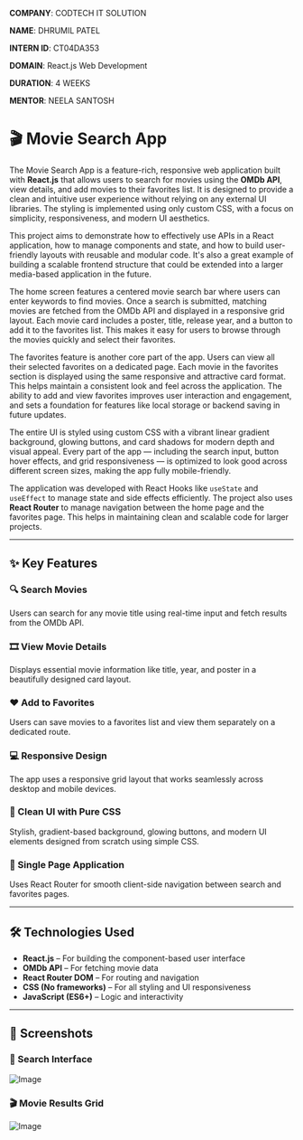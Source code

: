  **COMPANY**: CODTECH IT SOLUTION
 
 **NAME**: DHRUMIL PATEL
 
 **INTERN ID**: CT04DA353
 
 **DOMAIN**: React.js Web Development
 
 **DURATION**: 4 WEEKS
 
 **MENTOR**: NEELA SANTOSH
 
 # 🎬 Movie Search App

The Movie Search App is a feature-rich, responsive web application built with **React.js** that allows users to search for movies using the **OMDb API**, view details, and add movies to their favorites list. It is designed to provide a clean and intuitive user experience without relying on any external UI libraries. The styling is implemented using only custom CSS, with a focus on simplicity, responsiveness, and modern UI aesthetics.

This project aims to demonstrate how to effectively use APIs in a React application, how to manage components and state, and how to build user-friendly layouts with reusable and modular code. It's also a great example of building a scalable frontend structure that could be extended into a larger media-based application in the future.

The home screen features a centered movie search bar where users can enter keywords to find movies. Once a search is submitted, matching movies are fetched from the OMDb API and displayed in a responsive grid layout. Each movie card includes a poster, title, release year, and a button to add it to the favorites list. This makes it easy for users to browse through the movies quickly and select their favorites.

The favorites feature is another core part of the app. Users can view all their selected favorites on a dedicated page. Each movie in the favorites section is displayed using the same responsive and attractive card format. This helps maintain a consistent look and feel across the application. The ability to add and view favorites improves user interaction and engagement, and sets a foundation for features like local storage or backend saving in future updates.

The entire UI is styled using custom CSS with a vibrant linear gradient background, glowing buttons, and card shadows for modern depth and visual appeal. Every part of the app — including the search input, button hover effects, and grid responsiveness — is optimized to look good across different screen sizes, making the app fully mobile-friendly.

The application was developed with React Hooks like `useState` and `useEffect` to manage state and side effects efficiently. The project also uses **React Router** to manage navigation between the home page and the favorites page. This helps in maintaining clean and scalable code for larger projects.

---

## ✨ Key Features

### 🔍 Search Movies  
Users can search for any movie title using real-time input and fetch results from the OMDb API.

### 🎞️ View Movie Details  
Displays essential movie information like title, year, and poster in a beautifully designed card layout.

### ❤️ Add to Favorites  
Users can save movies to a favorites list and view them separately on a dedicated route.

### 💻 Responsive Design  
The app uses a responsive grid layout that works seamlessly across desktop and mobile devices.

### 🎨 Clean UI with Pure CSS  
Stylish, gradient-based background, glowing buttons, and modern UI elements designed from scratch using simple CSS.

### 🚀 Single Page Application  
Uses React Router for smooth client-side navigation between search and favorites pages.

---

## 🛠️ Technologies Used

- **React.js** – For building the component-based user interface  
- **OMDb API** – For fetching movie data  
- **React Router DOM** – For routing and navigation  
- **CSS (No frameworks)** – For all styling and UI responsiveness  
- **JavaScript (ES6+)** – Logic and interactivity  

---

## 📸 Screenshots

### 🔎 Search Interface  
![Image](https://github.com/user-attachments/assets/c79fd861-f744-485f-8142-bdb6c167be85)

### 🎬 Movie Results Grid  
![Image](https://github.com/user-attachments/assets/76a92a38-d8c5-4403-938e-fe6243e5823a)


